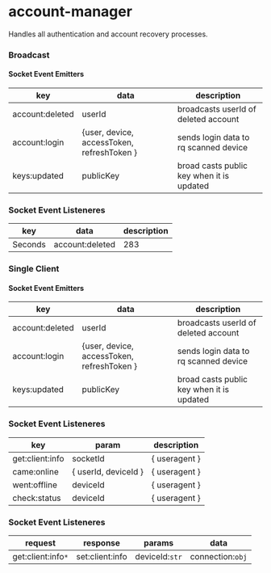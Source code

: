 # account-manager
Handles all authentication and account recovery processes.

### Broadcast

#### Socket Event Emitters
key | data | description 
| --- | --- | --- |
account:deleted | userId | broadcasts userId of deleted account |
account:login | {user, device, accessToken, refreshToken } | sends login data to rq scanned device |
keys:updated | publicKey | broad casts public key when it is updated |

### Socket Event Listeneres
key | data | description 
| --- | --- | --- |
Seconds | account:deleted | 283 | 290 |

### Single Client

#### Socket Event Emitters
key | data | description 
| --- | --- | --- |
account:deleted | userId | broadcasts userId of deleted account |
account:login | {user, device, accessToken, refreshToken } | sends login data to rq scanned device |
keys:updated | publicKey | broad casts public key when it is updated |

### Socket Event Listeneres
key | param | description 
| --- | --- | --- |
get:client:info | socketId | { useragent } |
came:online | { userId, deviceId } | { useragent } |
went:offline | deviceId | { useragent } |
check:status | deviceId | { useragent } |


### Socket Event Listeneres
request | response | params | data 
| --- | --- | --- | --- |
get:client:info<code>*</code> | set:client:info | deviceId:<code>str</code> | connection:<code>obj</code> |





